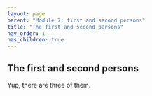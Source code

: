 ```yaml
---
layout: page
parent: "Module 7: first and second persons"
title: "The first and second persons"
nav_order: 1
has_children: true
---
```


## The first and second persons

Yup, there are three of them.